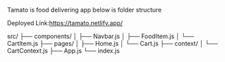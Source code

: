 Tamato is food delivering app below is folder structure

Deployed Link:https://tamato.netlify.app/

src/
├── components/
│   ├── Navbar.js
│   ├── FoodItem.js
│   └── CartItem.js
├── pages/
│   ├── Home.js
│   └── Cart.js
├── context/
│   └── CartContext.js
├── App.js
└── index.js

